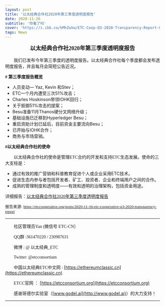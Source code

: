 ```yaml
---
layout: post
title: '以太经典合作社2020年第三季度透明度报告'
date: 2020-11-26
subtitle: '你看了吗'
cover: 'https://i.ibb.co/kMhZwVw/ETC-Coop-Q3-2020-Transparency-Report-01.png'
tags: News
---
```


<center><strong><font size=4 face="微软雅黑">以太经典合作社2020年第三季度透明度报告</font></strong></center><br/>
&emsp;&emsp;<font  face="微软雅黑">我们已发布今年第三季度的透明度报告。以太经典合作社每个季度都会发布透明度报告，并且每月会简短公告近况。</font><br/>

<strong><font  face="微软雅黑"># 第三季度报告概览</font></strong><br/>

- 人员变动— Yaz, Kevin 和Stev；
- ETC一个月内遭受三次51%攻击；
- Charles Hoskinson带领IOHK回归；
- 关于抵御51%攻击的提案；
- Besu准备11月Thanos硬分叉网络升级；
- 基础设施已迁移到Hyperledger Besu；
- 重启资助计划已延后，目前资金主要流向Besu；
- 已开始与IOHK合作；
- 商务与市场营销。

<strong><font face="微软雅黑">#以太经典合作社的使命</font></strong><br/>

&emsp;&emsp;<font  face="微软雅黑">以太经典合作社的使命是管理ETC合约的开发和支持ETC生态发展。使命的三大支柱是：</font>

- 通过有效的推广营销和科普教育促进个人或企业采用ETC技术。
- 促进生态内参与者包括开发者、矿工、投资者、企业和终端用户之间的合作。
- 成熟的管理制度和透明度——有效和透明的治理架构，包括资金用途。

<font  face="微软雅黑">详细报告：[以太经典合作社2020年第三季度透明度报告](https://ethereumclassic.cn/assets/ETC-Coop-Q3-2020-Transparency-Report_cn.pdf)</font><br/>

<font size=2 face="微软雅黑">报告来源:</font>
<font size=2 face="微软雅黑">https://etccooperative.org/posts/2020-11-16-etc-cooperative-q3-2020-transparency-report</font>

---

&emsp;&emsp;<font face="Times new Roman">社区管理员Yan (微信号 ETC-CN）</font>

&emsp;&emsp;<font face="Times new Roman">QQ群 :361470220 / 230987631</font>

&emsp;&emsp;<font face="Times new Roman">微博 : @ 以太经典_ETC </font>

&emsp;&emsp;<font face="Times new Roman">Twitter: @etcconsortium</font>

&emsp;&emsp;<font face="Times new Roman">中国以太经典ETC中文网 : </font>[https://ethereumclassic.cn](https://ethereumclassic.cn)

&emsp;&emsp;<font face="Times new Roman">ETCC官网 ： </font>[https://etcconsortium.org](https://etcconsortium.org)

&emsp;&emsp;<font face="Times new Roman">感谢哥德尔实验室（</font>[www.godel.ai](http://www.godel.ai)<font face="Times new Roman">）的大力支持！</font>

---
